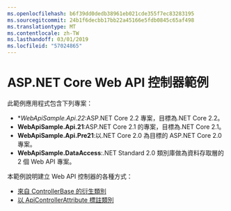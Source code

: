 ```yaml
---
ms.openlocfilehash: b6f39dd0dedb38961eb021cde355f7ec83283195
ms.sourcegitcommit: 24b1f6decbb17bb22a45166e5fdb0845c65af498
ms.translationtype: MT
ms.contentlocale: zh-TW
ms.lasthandoff: 03/01/2019
ms.locfileid: "57024865"
---
```

# <a name="aspnet-core-web-api-controller-sample"></a>ASP.NET Core Web API 控制器範例

此範例應用程式包含下列專案：

- **WebApiSample.Api.22*:ASP.NET Core 2.2 專案，目標為.NET Core 2.2。
- **WebApiSample.Api.21**:ASP.NET Core 2.1 的專案，目標為.NET Core 2.1。
- **WebApiSample.Api.Pre21**:以.NET Core 2.0 為目標的 ASP.NET Core 2.0 專案。
- **WebApiSample.DataAccess**:.NET Standard 2.0 類別庫做為資料存取層的 2 個 Web API 專案。

本範例說明建立 Web API 控制器的各種方式：

- [來自 ControllerBase 的衍生類別](https://docs.microsoft.com/aspnet/core/web-api#derive-class-from-controllerbase)
- [以 ApiControllerAttribute 標註類別](https://docs.microsoft.com/aspnet/core/web-api#annotate-class-with-apicontrollerattribute)
